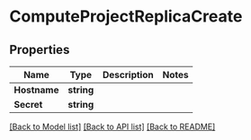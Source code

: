 # ComputeProjectReplicaCreate

## Properties

Name | Type | Description | Notes
------------ | ------------- | ------------- | -------------
**Hostname** | **string** |  | 
**Secret** | **string** |  | 

[[Back to Model list]](../README.md#documentation-for-models) [[Back to API list]](../README.md#documentation-for-api-endpoints) [[Back to README]](../README.md)



